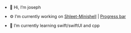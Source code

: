 - 👋 Hi, I’m joseph

- ⚙️ I’m currently working on [Shleet-Minishell](https://en.wikipedia.org/wiki/Bash_(Unix_shell)) | [Progress bar](https://i.stack.imgur.com/MQVM7.png)

- 📖 I’m currently learning swift/swiftUI and cpp
